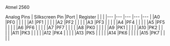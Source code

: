 Atmel 2560

Analog Pins
|   Silkscreen Pin	|Port   	| Register  	|   	|   	|
|---	|---	|---	|---	|---	|
|A0   	|PF0   	|   	|   	|   	|
|A1   	|PF1   	|   	|   	|   	|
|A2    	|PF2   	|   	|   	|   	|
|A3     |PF3   	|   	|   	|   	|
|A4     |PF4   	|   	|   	|   	|
|A5     |PF5   	|   	|   	|   	|
|A6     |PF6   	|   	|   	|   	|
|A7     |PF7   	|   	|   	|   	|
|A8     |PK0   	|   	|   	|   	|
|A9     |PK1   	|   	|   	|   	|
|A10    |PK2   	|   	|   	|   	|
|A11    |PK3   	|   	|   	|   	|
|A12    |PK4   	|   	|   	|   	|
|A13    |PK5   	|   	|   	|   	|
|A14    |PK6   	|   	|   	|   	|
|A15    |PK7   	|   	|   	|   	|
